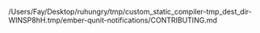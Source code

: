 /Users/Fay/Desktop/ruhungry/tmp/custom_static_compiler-tmp_dest_dir-WINSP8hH.tmp/ember-qunit-notifications/CONTRIBUTING.md